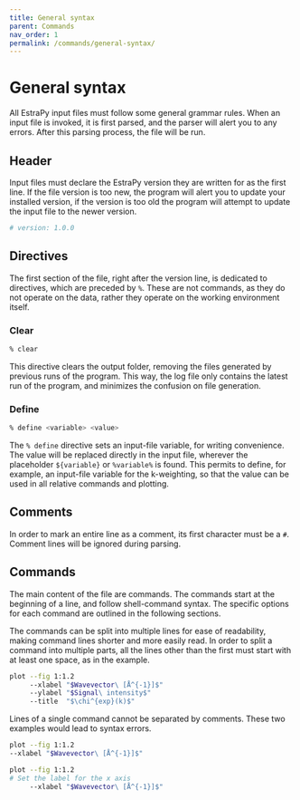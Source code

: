 ```yaml
---
title: General syntax
parent: Commands
nav_order: 1
permalink: /commands/general-syntax/
---
```


# General syntax

All EstraPy input files must follow some general grammar rules. When an input file is invoked, it is first parsed, and the parser will alert you to any errors. After this parsing process, the file will be run.

## Header

Input files must declare the EstraPy version they are written for as the first line. If the file version is too new, the program will alert you to update your installed version, if the version is too old the program will attempt to update the input file to the newer version.

```sh
# version: 1.0.0
```

## Directives

The first section of the file, right after the version line, is dedicated to directives, which are preceded by `%`. These are not commands, as they do not operate on the data, rather they operate on the working environment itself.

### Clear

```sh
% clear
```

This directive clears the output folder, removing the files generated by previous runs of the program. This way, the log file only contains the latest run of the program, and minimizes the confusion on file generation.

### Define

```sh
% define <variable> <value>
```

The `% define` directive sets an input-file variable, for writing convenience. The value will be replaced directly in the input file, wherever the placeholder `${variable}` or `%variable%` is found. This permits to define, for example, an input-file variable for the k-weighting, so that the value can be used in all relative commands and plotting.

## Comments

In order to mark an entire line as a comment, its first character must be a `#`. Comment lines will be ignored during parsing.

## Commands

The main content of the file are commands. The commands start at the beginning of a line, and follow shell-command syntax. The specific options for each command are outlined in the following sections.

The commands can be split into multiple lines for ease of readability, making command lines shorter and more easily read. In order to split a command into multiple parts, all the lines other than the first must start with at least one space, as in the example.

```sh
plot --fig 1:1.2
     --xlabel "$Wavevector\ [Å^{-1}]$"
     --ylabel "$Signal\ intensity$"
     --title  "$\chi^{exp}(k)$"
```

Lines of a single command cannot be separated by comments. These two examples would lead to syntax errors.

```sh
plot --fig 1:1.2
--xlabel "$Wavevector\ [Å^{-1}]$"
```

```sh
plot --fig 1:1.2
# Set the label for the x axis
     --xlabel "$Wavevector\ [Å^{-1}]$"
```
